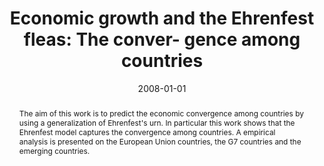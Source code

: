 ---
abstract: The aim of this work is to predict the economic convergence among countries by using a generalization of Ehrenfest's urn. In particular this work shows that the Ehrenfest model captures the convergence among countries. A empirical analysis is presented on the European Union countries, the G7 countries and the emerging countries.

authors:
- admin
- Ubaldo Garibaldi

date: "2008-01-01"
doi: "https://doi.org/10.1142/S0129183108011929"
featured: false

image:
  caption: ''
  focal_point: ""
  preview_only: false

links:
- name: Link
  url: https://www.researchgate.net/publication/243358803_Economic_Growth_and_the_Ehrenfest_Fleas_the_Convergence_among_Countries
# projects: 
# - internal-project
 
publication: International Journal of Modern Physics C 
publication_types:
- "2"
publishDate: "2008"
slides: 
summary: 
tags:
- Economics
- Markov Chain
- Simulation
- Growth Theory
- Convergence

title: "Economic growth and the Ehrenfest fleas: The conver- gence among countries"
url_code: 
url_dataset: ''
url_pdf: 
url_poster: ''
url_project: ""
url_slides: ""
url_source: ''
url_video: ''
---